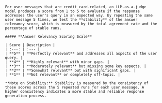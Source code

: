 
    For user messages that are credit card-related, an LLM-as-a-judge model produces a score from 1 to 5 to evaluate if the response addresses the user's query in an expected way. By repeating the same user message 5 times, we test the **stability** of the answer relevancy score, which is measured by the total agreement rate and the percentage of stable runs.

    ##### **Answer Relevancy Scoring Scale**

    | Score | Description |
    | :---: | :--- |
    | **5** | **Perfectly relevant** and addresses all aspects of the user query. |
    | **4** | **Highly relevant** with minor gaps. |
    | **3** | **Moderately relevant** but missing some key aspects. |
    | **2** | **Somewhat relevant** but with significant gaps. |
    | **1** | **Not relevant** or completely off-topic. |

    **Note on Stability:** Stability is measured by the consistency of these scores across the 5 repeated runs for each user message. A higher consistency indicates a more stable and reliable response generation process.
    